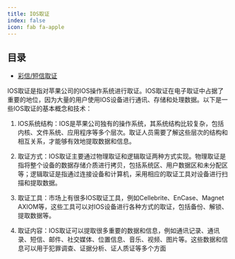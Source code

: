 ```yaml
---
title: IOS取证
index: false
icon: fab fa-apple
---
```


## 目录

- [彩信/短信取证](dx.md)

IOS取证是指对苹果公司的IOS操作系统进行取证。IOS取证在电子取证中占据了重要的地位，因为大量的用户使用IOS设备进行通讯、存储和处理数据。以下是一些IOS取证的基本概念和技术：

1. IOS系统结构：IOS是苹果公司独有的操作系统，其系统结构比较复杂，包括内核、文件系统、应用程序等多个层次。取证人员需要了解这些层次的结构和相互关系，才能够有效地提取数据和信息。

2. 取证方式：IOS取证主要通过物理取证和逻辑取证两种方式实现。物理取证是指将整个设备的数据存储介质进行拷贝，包括系统区、用户数据区和未分配区等；逻辑取证是指通过连接设备和计算机，采用相应的取证工具对设备进行扫描和提取数据。

3. 取证工具：市场上有很多IOS取证工具，例如Cellebrite、EnCase、Magnet AXIOM等，这些工具可以对IOS设备进行各种方式的取证，包括备份、解锁、提取数据等。

4. 取证内容：IOS取证可以提取很多重要的数据和信息，例如通讯记录、通讯录、短信、邮件、社交媒体、位置信息、音乐、视频、图片等。这些数据和信息可以用于犯罪调查、证据分析、证人质证等多个方面